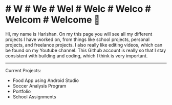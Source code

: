 <h1>
  # W  
  # We  
  # Wel  
  # Welc  
  # Welco  
  # Welcom  
  # Welcome 👋

</h1>
Hi, my name is Harishan. On my this page you will see all my different projects I have worked on, from things like school projects, personal projects, and freelance projects. I also really like editing videos, which can be found on my Youtube channel. This Github account is really so that I stay consistent with building and coding, which I think is very important. 

-------------------------------------------------------------------------------------------------------------------------------------------------------------------------------------
Current Projects:

- Food App using Android Studio
- Soccer Analysis Program
- Portfolio
- School Assignments
